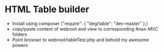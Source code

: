 HTML Table builder
===================
- Install using composer ("require": { "deg/table": "dev-master" },)
- copy/paste content of webroot and view to corresponding Anax-MVC folders
- Point browser to webroot/tableTest.php and behold my awesome powers